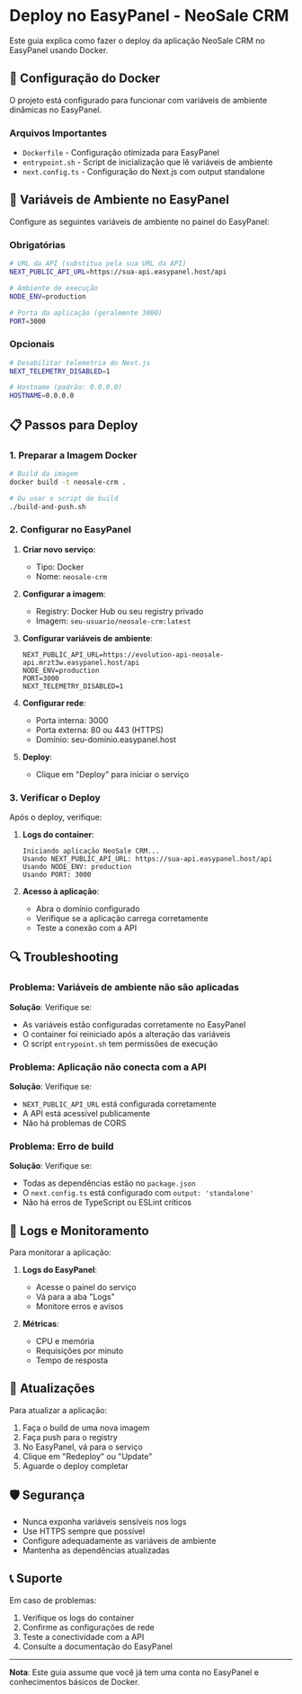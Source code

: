 # Deploy no EasyPanel - NeoSale CRM

Este guia explica como fazer o deploy da aplicação NeoSale CRM no EasyPanel usando Docker.

## 🐳 Configuração do Docker

O projeto está configurado para funcionar com variáveis de ambiente dinâmicas no EasyPanel.

### Arquivos Importantes

- `Dockerfile` - Configuração otimizada para EasyPanel
- `entrypoint.sh` - Script de inicialização que lê variáveis de ambiente
- `next.config.ts` - Configuração do Next.js com output standalone

## 🔧 Variáveis de Ambiente no EasyPanel

Configure as seguintes variáveis de ambiente no painel do EasyPanel:

### Obrigatórias

```bash
# URL da API (substitua pela sua URL da API)
NEXT_PUBLIC_API_URL=https://sua-api.easypanel.host/api

# Ambiente de execução
NODE_ENV=production

# Porta da aplicação (geralmente 3000)
PORT=3000
```

### Opcionais

```bash
# Desabilitar telemetria do Next.js
NEXT_TELEMETRY_DISABLED=1

# Hostname (padrão: 0.0.0.0)
HOSTNAME=0.0.0.0
```

## 📋 Passos para Deploy

### 1. Preparar a Imagem Docker

```bash
# Build da imagem
docker build -t neosale-crm .

# Ou usar o script de build
./build-and-push.sh
```

### 2. Configurar no EasyPanel

1. **Criar novo serviço**:
   - Tipo: Docker
   - Nome: `neosale-crm`

2. **Configurar a imagem**:
   - Registry: Docker Hub ou seu registry privado
   - Imagem: `seu-usuario/neosale-crm:latest`

3. **Configurar variáveis de ambiente**:
   ```
   NEXT_PUBLIC_API_URL=https://evolution-api-neosale-api.mrzt3w.easypanel.host/api
   NODE_ENV=production
   PORT=3000
   NEXT_TELEMETRY_DISABLED=1
   ```

4. **Configurar rede**:
   - Porta interna: 3000
   - Porta externa: 80 ou 443 (HTTPS)
   - Domínio: seu-dominio.easypanel.host

5. **Deploy**:
   - Clique em "Deploy" para iniciar o serviço

### 3. Verificar o Deploy

Após o deploy, verifique:

1. **Logs do container**:
   ```
   Iniciando aplicação NeoSale CRM...
   Usando NEXT_PUBLIC_API_URL: https://sua-api.easypanel.host/api
   Usando NODE_ENV: production
   Usando PORT: 3000
   ```

2. **Acesso à aplicação**:
   - Abra o domínio configurado
   - Verifique se a aplicação carrega corretamente
   - Teste a conexão com a API

## 🔍 Troubleshooting

### Problema: Variáveis de ambiente não são aplicadas

**Solução**: Verifique se:
- As variáveis estão configuradas corretamente no EasyPanel
- O container foi reiniciado após a alteração das variáveis
- O script `entrypoint.sh` tem permissões de execução

### Problema: Aplicação não conecta com a API

**Solução**: Verifique se:
- `NEXT_PUBLIC_API_URL` está configurada corretamente
- A API está acessível publicamente
- Não há problemas de CORS

### Problema: Erro de build

**Solução**: Verifique se:
- Todas as dependências estão no `package.json`
- O `next.config.ts` está configurado com `output: 'standalone'`
- Não há erros de TypeScript ou ESLint críticos

## 📝 Logs e Monitoramento

Para monitorar a aplicação:

1. **Logs do EasyPanel**:
   - Acesse o painel do serviço
   - Vá para a aba "Logs"
   - Monitore erros e avisos

2. **Métricas**:
   - CPU e memória
   - Requisições por minuto
   - Tempo de resposta

## 🔄 Atualizações

Para atualizar a aplicação:

1. Faça o build de uma nova imagem
2. Faça push para o registry
3. No EasyPanel, vá para o serviço
4. Clique em "Redeploy" ou "Update"
5. Aguarde o deploy completar

## 🛡️ Segurança

- Nunca exponha variáveis sensíveis nos logs
- Use HTTPS sempre que possível
- Configure adequadamente as variáveis de ambiente
- Mantenha as dependências atualizadas

## 📞 Suporte

Em caso de problemas:

1. Verifique os logs do container
2. Confirme as configurações de rede
3. Teste a conectividade com a API
4. Consulte a documentação do EasyPanel

---

**Nota**: Este guia assume que você já tem uma conta no EasyPanel e conhecimentos básicos de Docker.